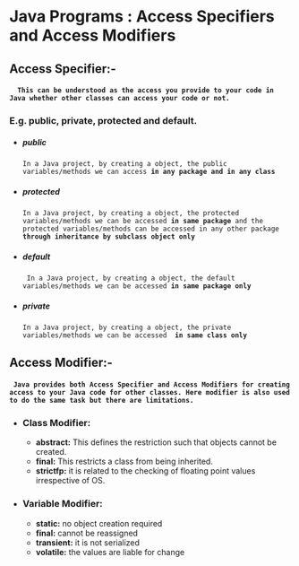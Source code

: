 # Java Programs :  Access Specifiers and Access Modifiers

## Access Specifier:- 
#### ```  This can be understood as the access you provide to your code in Java whether other classes can access your code or not.```

### E.g. public, private, protected and default.

* ##### public 
	<code>In a Java project, by creating a object, the public variables/methods  we can access <b>in any package and in any class</b> </code>
* ##### protected 
	<code>In a Java project, by creating a object, the protected variables/methods we can be accessed <b>in same package</b> and the protected variables/methods can be accessed in any other package  <b>through inheritance by subclass object only</b> </code>
* ##### default 
	<code> In a Java project, by creating a object, the default  variables/methods we can be accessed <b>in same package only </b> </code>
* ##### private 
	<code>In a Java project, by creating a object, the private variables/methods we can be accessed <b> in same class only </b> </code>

## Access Modifier:- 
#### ````  Java provides both Access Specifier and Access Modifiers for creating access to your Java code for other classes. Here modifier is also used to do the same task but there are limitations. ````

* ### Class Modifier:
	*  **abstract:** This defines the restriction such that objects cannot be created.
	*  **final:** This restricts a class from being inherited.
	*  **strictfp:** it is related to the checking of floating point values irrespective of OS.
		
* ### Variable Modifier:
	* **static:** no object creation required
	* **final:** cannot be reassigned
	* **transient:** it is not serialized
	* **volatile:** the values are liable for change